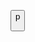 <button>p


<!---
Riskiforum/Riskiforum is a ✨ special ✨ repository because its `README.md` (this file) appears on your GitHub profile.
You can click the Preview link to take a look at your changes.
--->
